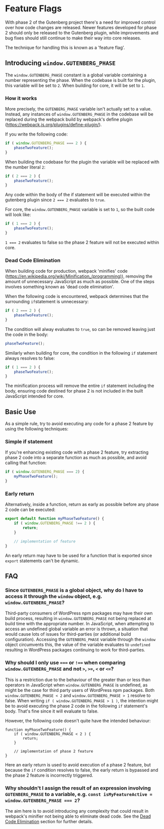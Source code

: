 # Feature Flags

With phase 2 of the Gutenberg project there's a need for improved control over how code changes are released. Newer features developed for phase 2 should only be released to the Gutenberg plugin, while improvements and bug fixes should still continue to make their way into core releases.

The technique for handling this is known as a 'feature flag'. 

## Introducing `window.GUTENBERG_PHASE`

The `window.GUTENBERG_PHASE` constant is a global variable containing a number representing the phase. When the codebase is built for the plugin, this variable will be set to `2`. When building for core, it will be set to `1`.

### How it works

More precisely, the `GUTENBERG_PHASE` variable isn't actually set to a value. Instead, any instances of `window.GUTENBERG_PHASE` in the codebase will be replaced during the webpack build by webpack's define plugin (https://webpack.js.org/plugins/define-plugin/).

If you write the following code:
```js
if ( window.GUTENBERG_PHASE === 2 ) {
	phaseTwoFeature();
}
```

When building the codebase for the plugin the variable will be replaced with the number literal `2`:
```js
if ( 2 === 2 ) {
	phaseTwoFeature();
}
```

Any code within the body of the if statement will be executed within the gutenberg plugin since `2 === 2` evaluates to `true`.

For core, the `window.GUTENBERG_PHASE` variable is set to `1`, so the built code will look like:
```js
if ( 1 === 2 ) {
	phaseTwoFeature();
}
```

`1 === 2` evaluates to false so the phase 2 feature will not be executed within core.

### Dead Code Elimination

When building code for production, webpack 'minifies' code (https://en.wikipedia.org/wiki/Minification_(programming)), removing the amount of unnecessary JavaScript as much as possible. One of the steps involves something known as 'dead code elimination'. 

When the following code is encountered, webpack determines that the surrounding `if`statement is unnecessary:
```js
if ( 2 === 2 ) {
	phaseTwoFeature();
}
```

 The condition will alway evaluates to `true`, so can be removed leaving just the code in the body:
 ```js
 phaseTwoFeature();
 ```

Similarly when building for core, the condition in the following `if` statement always resolves to false:
```js
if ( 1 === 2 ) {
	phaseTwoFeature();
}
```

The minification process will remove the entire `if` statement including the body, ensuring code destined for phase 2 is not included in the built JavaScript intended for core.

## Basic Use

As a simple rule, try to avoid executing any code for a phase 2 feature by using the following techniques:

### Simple if statement

If you're enhancing existing code with a phase 2 feature, try extracting phase 2 code into a separate function as much as possible, and avoid calling that function:
```js
if ( window.GUTENBERG_PHASE === 2) {
	myPhaseTwoFeature();
}
```

### Early return

Alternatively, inside a function, return as early as possible before any phase 2 code can be executed:

```js
export default function myPhaseTwoFeature() {
	if ( window.GUTENBERG_PHASE !== 2 ) {
		return;
	}

	// implementation of feature
}
```

An early return may have to be used for a function that is exported since `export` statements can't be dynamic.


## FAQ

### Since `GUTENBERG_PHASE` is a global object, why do I have to access it through the `window` object, e.g. `window.GUTENBERG_PHASE`?

Third-party consumers of WordPress npm packages may have their own build process, resulting in `window.GUTENBERG_PHASE` not being replaced at build time with the appropriate number. In JavaScript, when attempting to access an undefined global variable an error is thrown, a situation that would cause lots of issues for third-parties (or additional build configuration). Accessing the `GUTENBERG_PHASE` variable through the `window` object circumvents this, the value of the variable evaluates to `undefined` resulting in WordPress packages continuing to work for third-parties.

### Why should I only use `===` or `!==` when comparing `window.GUTENBERG_PHASE` and not `>`, `>=`, `<` or `<=`?

This is a restriction due to the behaviour of the greater than or less than operators in JavaScript when `window.GUTENBERG_PHASE` is undefined, as might be the case for third party users of WordPress npm packages. Both `window.GUTENBERG_PHASE < 2` and `window.GUTENBERG_PHASE > 1` resolve to false. When writing `if ( window.GUTENBERG_PHASE > 1 )`, the intention might be to avoid executing the phase 2 code in the following `if` statement's body. That's fine since it will evaluate to false. 

However, the following code doesn't quite have the intended behaviour:

```
function myPhaseTwoFeature() {
	if ( window.GUTENBERG_PHASE < 2 ) {
		return;
	}

	// implementation of phase 2 feature
}
```

Here an early return is used to avoid execution of a phase 2 feature, but because the `if` condition resolves to false, the early return is bypassed and the phase 2 feature is incorrectly triggered.

### Why shouldn't I assign the result of an expression involving `GUTENBERG_PHASE` to a variable, e.g. `const isMyFeatureActive = window.GUTENBERG_PHASE === 2`?

The aim here is to avoid introducing any complexity that could result in webpack's minifier not being able to eliminate dead code. See the [Dead Code Elimination](#Dead_Code_Elimination) section for further details.
